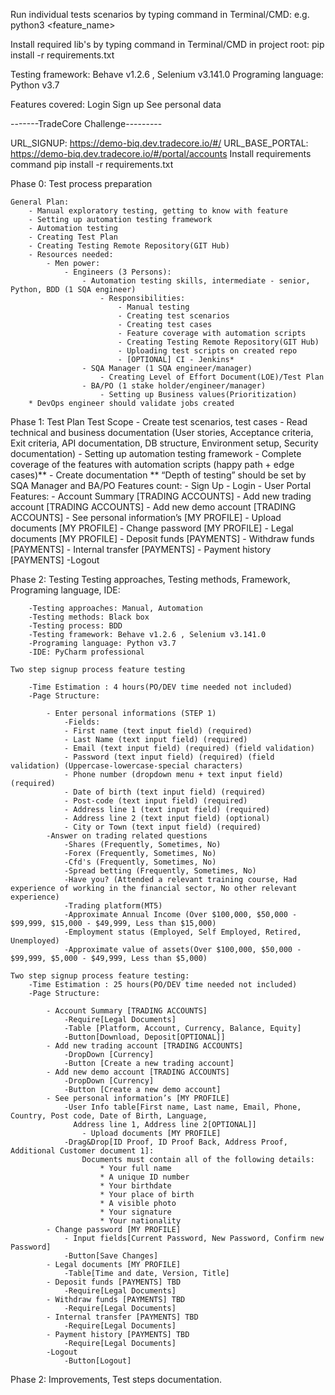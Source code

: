 Run individual tests scenarios by typing command in Terminal/CMD:
    e.g. python3 <feature_name>

Install required lib's by typing command in Terminal/CMD in project root:
    pip install -r requirements.txt

Testing framework: Behave v1.2.6 , Selenium v3.141.0
Programing language: Python v3.7

Features covered:
    Login
    Sign up
    See personal data


-------TradeCore Challenge---------


URL_SIGNUP: https://demo-biq.dev.tradecore.io/#/
URL_BASE_PORTAL: https://demo-biq.dev.tradecore.io/#/portal/accounts
Install requirements command   pip install -r requirements.txt

Phase 0: Test process preparation

	General Plan:
		- Manual exploratory testing, getting to know with feature
		- Setting up automation testing framework
		- Automation testing
		- Creating Test Plan
		- Creating Testing Remote Repository(GIT Hub) 
		- Resources needed:
			- Men power: 
				- Engineers (3 Persons):
					- Automation testing skills, intermediate - senior, Python, BDD (1 SQA engineer)
						- Responsibilities:
							- Manual testing 
							- Creating test scenarios 
							- Creating test cases
							- Feature coverage with automation scripts
							- Creating Testing Remote Repository(GIT Hub) 
							- Uploading test scripts on created repo
							- [OPTIONAL] CI - Jenkins*
					- SQA Manager (1 SQA engineer/manager)
						- Creating Level of Effort Document(LOE)/Test Plan
					- BA/PO (1 stake holder/engineer/manager)
						- Setting up Business values(Prioritization)
		* DevOps engineer should validate jobs created

Phase 1: Test Plan
	Test Scope
		- Create test scenarios, test cases
		- Read technical and business documentation (User stories, Acceptance criteria, Exit criteria, API documentation, 
            DB structure, Environment setup, Security documentation)
		- Setting up automation testing framework
		- Complete coverage of the features with automation scripts (happy path + edge cases)**
		- Create documentation
		 ** “Depth of testing” should be set by SQA Manager and BA/PO
	Features count:
		- Sign Up
		- Login
		- User Portal Features:
			- Account Summary [TRADING ACCOUNTS]
			- Add new trading account [TRADING ACCOUNTS]
			- Add new demo account [TRADING ACCOUNTS]
			- See personal information’s [MY PROFILE]
		        	- Upload documents [MY PROFILE]
			- Change password [MY PROFILE]
			- Legal documents [MY PROFILE]
			- Deposit funds [PAYMENTS]
			- Withdraw funds [PAYMENTS]
			- Internal transfer [PAYMENTS]
			- Payment history [PAYMENTS]
			-Logout
					
Phase 2: Testing
	Testing approaches, Testing methods, Framework, Programing language, IDE:

		-Testing approaches: Manual, Automation
		-Testing methods: Black box
		-Testing process: BDD
		-Testing framework: Behave v1.2.6 , Selenium v3.141.0
		-Programing language: Python v3.7
		-IDE: PyCharm professional

	Two step signup process feature testing
	
		-Time Estimation : 4 hours(PO/DEV time needed not included)
		-Page Structure:

			- Enter personal informations (STEP 1)
				-Fields:
				- First name (text input field) (required)
				- Last Name (text input field) (required)
				- Email (text input field) (required) (field validation)
				- Password (text input field) (required) (field validation) (Uppercase-lowercase-special characters)
				- Phone number (dropdown menu + text input field) (required)
				- Date of birth (text input field) (required)
				- Post-code (text input field) (required)
				- Address line 1 (text input field) (required)
				- Address line 2 (text input field) (optional)
				- City or Town (text input field) (required)
			-Answer on trading related questions
				-Shares (Frequently, Sometimes, No)
				-Forex (Frequently, Sometimes, No)
				-Cfd's (Frequently, Sometimes, No)
				-Spread betting (Frequently, Sometimes, No)
				-Have you? (Attended a relevant training course, Had experience of working in the financial sector, No other relevant experience)
				-Trading platform(MT5)
				-Approximate Annual Income (Over $100,000, $50,000 - $99,999, $15,000 - $49,999, Less than $15,000)
				-Employment status (Employed, Self Employed, Retired, Unemployed)
				-Approximate value of assets(Over $100,000, $50,000 - $99,999, $5,000 - $49,999, Less than $5,000)

	Two step signup process feature testing:
		-Time Estimation : 25 hours(PO/DEV time needed not included)
		-Page Structure:

			- Account Summary [TRADING ACCOUNTS]
				-Require[Legal Documents]
				-Table [Platform, Account, Currency, Balance, Equity]
				-Button[Download, Deposit[OPTIONAL]]
			- Add new trading account [TRADING ACCOUNTS]
				-DropDown [Currency]
				-Button [Create a new trading account]
			- Add new demo account [TRADING ACCOUNTS]
				-DropDown [Currency]
				-Button [Create a new demo account]
			- See personal information’s [MY PROFILE]
				-User Info table[First name, Last name, Email, Phone, Country, Post code, Date of Birth, Language,
                  Address line 1, Address line 2[OPTIONAL]]
		        	- Upload documents [MY PROFILE]
				-Drag&Drop[ID Proof, ID Proof Back, Address Proof, Additional Customer document 1]:
					Documents must contain all of the following details:
                        * Your full name
                        * A unique ID number
                        * Your birthdate
                        * Your place of birth
                        * A visible photo
                        * Your signature
                        * Your nationality
			- Change password [MY PROFILE]
				- Input fields[Current Password, New Password, Confirm new Password]
				-Button[Save Changes]
			- Legal documents [MY PROFILE]
				-Table[Time and date, Version, Title]
			- Deposit funds [PAYMENTS] TBD
				-Require[Legal Documents]
			- Withdraw funds [PAYMENTS] TBD
				-Require[Legal Documents]
			- Internal transfer [PAYMENTS] TBD
				-Require[Legal Documents]
			- Payment history [PAYMENTS] TBD
				-Require[Legal Documents]
			-Logout
				-Button[Logout]

Phase 2: Improvements, Test steps documentation.
